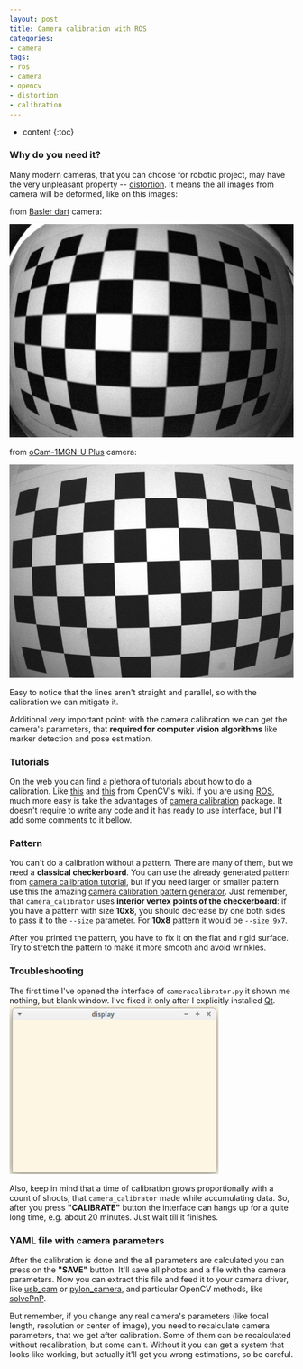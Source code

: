 ```yaml
---
layout: post
title: Camera calibration with ROS
categories:
- camera
tags:
- ros
- camera
- opencv
- distortion
- calibration
---
```


* content
{:toc}


### Why do you need it?

Many modern cameras, that you can choose for robotic project, may have the very unpleasant property -- [distortion](https://en.wikipedia.org/wiki/Distortion_(optics)). It means the all images from camera will be deformed, like on this images:

from [Basler dart](https://www.baslerweb.com/en/products/cameras/area-scan-cameras/dart/) camera:

![basler-before](/assets/images/camera-calibration-with-ros/bastler-before.png)

from [oCam-1MGN-U Plus](https://www.hardkernel.com/shop/ocam-1mgn-u-plus-1mp-usb3-0-mono-global-shutter/) camera:

![ocam-before](/assets/images/camera-calibration-with-ros/ocam-before.png)

Easy to notice that the lines aren't straight and parallel, so with the calibration we can mitigate it.

Additional very important point:  with the camera calibration we can get the camera's parameters, that **required for computer vision algorithms** like marker detection and pose estimation.

### Tutorials

On the web you can find a plethora of tutorials about how to do a calibration. Like [this](https://docs.opencv.org/3.4.3/dc/dbb/tutorial_py_calibration.html) and [this](https://docs.opencv.org/2.4/doc/tutorials/calib3d/camera_calibration/camera_calibration.html) from OpenCV's wiki.
If you are using [ROS](http://wiki.ros.org/Documentation), much more easy is take the advantages of [camera calibration](http://wiki.ros.org/camera_calibration) package.
It doesn't require to write any code and it has ready to use interface, but I'll add some comments to it bellow.

### Pattern

You can't do a calibration without a pattern. There are many of them, but we need a **classical checkerboard**. You can use the already generated pattern from [camera calibration tutorial](http://wiki.ros.org/camera_calibration/Tutorials/MonocularCalibration?action=AttachFile&do=view&target=check-108.pdf), but if you need larger or smaller pattern use this the amazing [camera calibration pattern generator](https://calib.io/pages/camera-calibration-pattern-generator). Just remember, that `camera_calibrator` uses **interior vertex points of the checkerboard**: if you have a pattern with size **10x8**, you should decrease by one both sides to pass it to the `--size` parameter. For **10x8** pattern it would be `--size 9x7`.

After you printed the pattern, you have to fix it on the flat and rigid surface. Try to stretch the pattern to make it more smooth and avoid wrinkles.

### Troubleshooting

The first time I've opened the interface of `cameracalibrator.py` it shown me nothing, but blank window. I've fixed it only after I explicitly installed [Qt](https://www.qt.io/).
![blank_screen](/assets/images/camera-calibration-with-ros/blank_screen_qt.png)

Also, keep in mind that a time of calibration grows proportionally with a count of shoots, that `camera_calibrator` made while accumulating data. So, after you press **"CALIBRATE"** button the interface can hangs up for a quite long time, e.g. about 20 minutes. Just wait till it finishes.

### YAML file with camera parameters

After the calibration is done and the all parameters are calculated you can press on the **"SAVE"** button. It'll save all photos and a file with the camera parameters.
Now you can extract this file and feed it to your camera driver, like [usb_cam](http://wiki.ros.org/usb_cam) or [pylon_camera](http://wiki.ros.org/pylon_camera), and particular OpenCV methods, like [solvePnP](https://docs.opencv.org/3.4/d9/d0c/group__calib3d.html#ga549c2075fac14829ff4a58bc931c033d).

But remember, if you change any real camera's parameters (like focal length, resolution or center of image), you need to recalculate camera parameters, that we get after calibration. Some of them can be recalculated without recalibration, but some can't. Without it you can get a system that looks like working, but actually it'll get you wrong estimations, so be careful.

